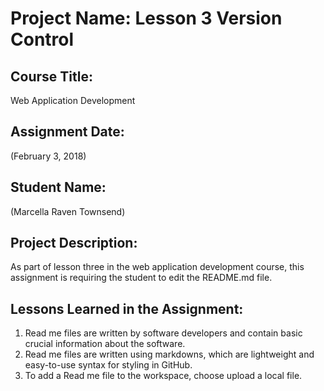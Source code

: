 # Project Name:  Lesson 3 Version Control


## Course Title:
Web Application Development

## Assignment Date:  
(February 3, 2018)

## Student Name:  
(Marcella Raven Townsend)

## Project Description:
As part of lesson three in the web application development course, this assignment is requiring the student to edit the README.md file.

## Lessons Learned in the Assignment:
1. Read me files are written by software developers and contain basic crucial information about the software.
2. Read me files are written using markdowns, which are lightweight and easy-to-use syntax for styling in GitHub.
3. To add a Read me file to the workspace, choose upload a local file.

